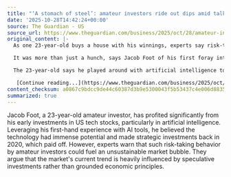 ```yaml
---
title: "‘A stomach of steel’: amateur investors ride out dips amid talk of an AI bubble"
date: '2025-10-28T14:42:24+00:00'
source: The Guardian - US
source_url: https://www.theguardian.com/business/2025/oct/28/amateur-investors-riding-out-dips-ai-bubble-stomach-steel
original_content: |-
  As one 23-year-old buys a house with his winnings, experts say risk-takers are fuelling an unsustainable market

  It was more than just a hunch, says Jacob Foot of his first foray into US tech stock investments back in 2020.

  The 23-year-old says he played around with artificial intelligence tools in his first job and thought to himself: this technology is going to be a big deal.

   [Continue reading...](https://www.theguardian.com/business/2025/oct/28/amateur-investors-riding-out-dips-ai-bubble-stomach-steel)
content_checksum: a0867c9bdcc9de44c60387d3b9e5300043f5b53437c4e006d883530c8b02719b
summarized: true
---
```


Jacob Foot, a 23-year-old amateur investor, has profited significantly from his early investments in US tech stocks, particularly in artificial intelligence. Leveraging his first-hand experience with AI tools, he believed the technology had immense potential and made strategic investments back in 2020, which paid off. However, experts warn that such risk-taking behavior by amateur investors could fuel an unsustainable market bubble. They argue that the market's current trend is heavily influenced by speculative investments rather than grounded economic principles.